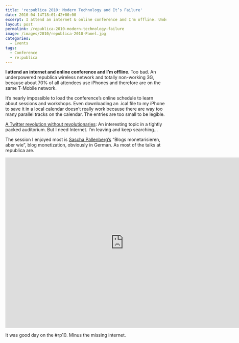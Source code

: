 ```yaml
---
title: 're:publica 2010: Modern Technology and It’s Failure'
date: 2010-04-14T18:01:42+00:00
excerpt: I attend an internet & online conference and I'm offline. Underpowered republica wireless network & totally non-working 3G keeps me offline.
layout: post
permalink: /republica-2010-modern-technology-failure
image: /images/2010/republica-2010-Panel.jpg
categories:
  - Events
tags:
  - Conference
  - re:publica
---
```

**I attend an internet and online conference and I’m offline**. Too bad. An underpowered republica wireless network and totally non-working 3G, because about 70% of all attendees use iPhones and therefore are on the same T-Mobile network.

It’s nearly impossible to load the conference’s online schedule to learn about sessions and workshops. Even downloading an .ical file to my iPhone to save it in a local calendar doesn’t really work because there are way too many parallel tracks on the calendar. The entries are too small to be legible.

[A Twitter revolution without revolutionaries](http://archiv.re-publica.de/2011/12/04/a-twitter-revolution-without-revoluationaries/): An interesting topic in a tightly packed auditorium. But I need Internet. I’m leaving and keep searching…

The session I enjoyed most is [Sascha Pallenberg’s](https://twitter.com/sascha_p) “Blogs monetarisieren, aber wie”, blog monetization, obviously in German. As most of the talks at republica are.

<iframe src="https://www.youtube-nocookie.com/embed/5QcgsnTY1bk" width="740" height="534" frameborder="0" allowfullscreen="allowfullscreen"></iframe>

It was good day on the #rp10. Minus the missing internet.